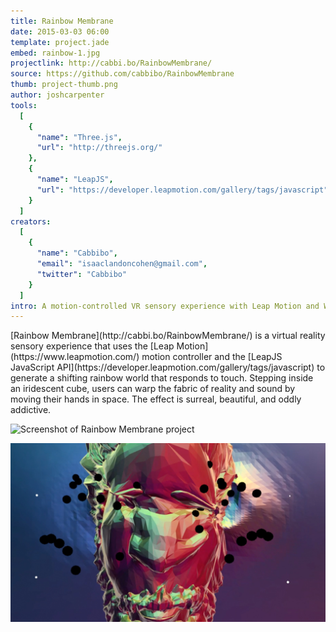 ```yaml
---
title: Rainbow Membrane
date: 2015-03-03 06:00
template: project.jade
embed: rainbow-1.jpg
projectlink: http://cabbi.bo/RainbowMembrane/
source: https://github.com/cabbibo/RainbowMembrane
thumb: project-thumb.png
author: joshcarpenter
tools:
  [
    {
      "name": "Three.js",
      "url": "http://threejs.org/"
    },
    {
      "name": "LeapJS",
      "url": "https://developer.leapmotion.com/gallery/tags/javascript"
    }
  ]
creators:
  [
    {
      "name": "Cabbibo",
      "email": "isaaclandoncohen@gmail.com",
      "twitter": "Cabbibo"
    }
  ]
intro: A motion-controlled VR sensory experience with Leap Motion and WebGL.
---
```


<p class="intro h2">[Rainbow Membrane](http://cabbi.bo/RainbowMembrane/) is a virtual reality sensory experience that uses the [Leap Motion](https://www.leapmotion.com/) motion controller and the [LeapJS JavaScript API](https://developer.leapmotion.com/gallery/tags/javascript) to generate a shifting rainbow world that responds to touch. Stepping inside an iridescent cube, users can warp the fabric of reality and sound by moving their hands in space. The effect is surreal, beautiful, and oddly addictive.</p>

![Screenshot of Rainbow Membrane project](rainbow-screencap-1.gif)

![Screenshot of Rainbow Membrane project](rainbow-2.jpg)

